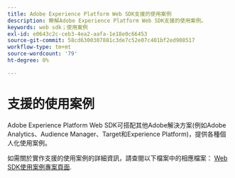 ```yaml
---
title: Adobe Experience Platform Web SDK支援的使用案例
description: 瞭解Adobe Experience Platform Web SDK支援的使用案例。
keywords: web sdk；使用案例
exl-id: e0643c2c-ceb3-4ea2-aafa-1e18e0c66453
source-git-commit: 58cd6300307881c3de7c52e07c401bf2ed908517
workflow-type: tm+mt
source-wordcount: '79'
ht-degree: 0%

---
```


# 支援的使用案例

Adobe Experience Platform Web SDK可搭配其他Adobe解決方案(例如Adobe Analytics、Audience Manager、Target和Experience Platform)，提供各種個人化使用案例。

如需關於實作支援的使用案例的詳細資訊，請查閱以下檔案中的相應檔案： [Web SDK使用案例專案頁面](https://github.com/orgs/adobe/projects/18/views/1?filterQuery=).
